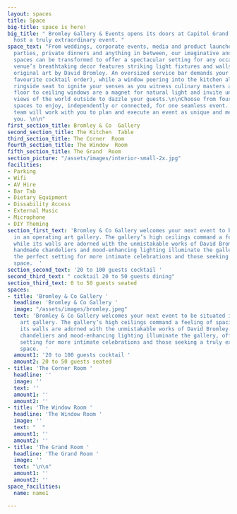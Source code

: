 ```yaml
---
layout: spaces
title: Space
big-title: space is here!
big_title: " Bromley Gallery & Events opens its doors at Capitol Grand for you to
  host a truly extraordinary event. "
space_text: "From weddings, corporate events, media and product launches, birthday
  parties, private dinners and anything in between, our imaginative and versatile
  spaces can be transformed to offer a spectacular setting for any occasion. \n\nThe
  venue’s breathtaking decor features striking light fixtures and walls adorned with
  original art by David Bromley. An oversized service bar demands your attention (and
  favourite cocktail order), while a window peering into the kitchen allows for a
  ringside seat to ignite your senses as you witness culinary masters at work. Vast
  floor to ceiling windows are a magnet for natural light and invite uninterrupted
  views of the world outside to dazzle your guests.\n\nChoose from four incredible
  spaces to enjoy, independently or connected, for one seamless event. Our creative
  team will work with you to plan and execute an event as unique and memorable as
  you. \n\n"
first_section_title: Bromley & Co  Gallery
second_section_title: The Kitchen  Table
third_section_title: The Corner  Room
fourth_section_title: The Window  Room
fifth_section_title: The Grand  Room
section_picture: "/assets/images/interior-small-2x.jpg"
facilities:
- Parking
- Wifi
- AV Hire
- Bar Tab
- Dietary Equipment
- Dissability Access
- External Music
- Microphone
- DIY Theming
section_first_text: 'Bromley & Co Gallery welcomes your next event to be situated
  in an operating art gallery. The gallery’s high ceilings command a feeling of spaciousness
  while its walls are adorned with the unmistakable works of David Bromley. Striking
  handmade chandeliers and mood-enhancing lighting illuminate the gallery, offering
  the perfect setting for more intimate celebrations and those seeking a truly extraordinary
  space.  '
section_second_text: '20 to 100 guests cocktail '
second_third_text: " cocktail 20 to 50 guests dining"
section_third_text: 0 to 50 guests seated
spaces:
- title: 'Bromley & Co Gallery '
  headline: 'Bromley & Co Gallery '
  image: "/assets/images/bromley.jpeg"
  text: 'Bromley & Co Gallery welcomes your next event to be situated in an operating
    art gallery. The gallery’s high ceilings command a feeling of spaciousness while
    its walls are adorned with the unmistakable works of David Bromley. Striking handmade
    chandeliers and mood-enhancing lighting illuminate the gallery, offering the perfect
    setting for more intimate celebrations and those seeking a truly extraordinary
    space.  '
  amount1: '20 to 100 guests cocktail '
  amount2: 20 to 50 guests seated
- title: 'The Corner Room '
  headline: ''
  image: ''
  text: ''
  amount1: ''
  amount2: ''
- title: 'The Window Room '
  headline: 'The Window Room '
  image: ''
  text: "  "
  amount1: ''
  amount2: ''
- title: 'The Grand Room '
  headline: 'The Grand Room '
  image: ''
  text: "\n\n"
  amount1: ''
  amount2: ''
space_facilities:
  name: name1

---
```

